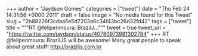 
+++
author = "Jaydson Gomes"
categories = ["tweet"]
date = "Thu Feb 24 14:31:56 +0000 2011"
draft = false
image = "No media found for this Tweet"
slug = "2b88226f3cdaa5e5d7203a6c34f43bc26d32fd42"
tags = ["tweet"]
title = """RT @felipenmoura: BrazilJ..."""
tweet = true
tweet_url = "https://twitter.com/jaydson/status/40780973981302784"
+++
RT @felipenmoura: BrazilJS will be awesome! Many great people to speak about great stuff! http://braziljs.com.br
